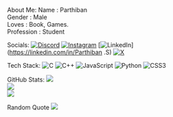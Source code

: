 About Me:
Name           : Parthiban<br>Gender        : Male<br>Loves           : Book, Games.<br>Profession  : Student<br>


Socials:
[![Discord](https://img.shields.io/badge/Discord-%237289DA.svg?logo=discord&logoColor=white)](https://discord.gg/https://discord.gg/hHkHRFb4) [![Instagram](https://img.shields.io/badge/Instagram-%23E4405F.svg?logo=Instagram&logoColor=white)](https://instagram.com/Ikarus_Fell_01) [![LinkedIn](https://img.shields.io/badge/LinkedIn-%230077B5.svg?logo=linkedin&logoColor=white)](https://linkedin.com/in/Parthiban .S) [![X](https://img.shields.io/badge/X-black.svg?logo=X&logoColor=white)](https://x.com/IkarusFell_01) 

Tech Stack:
![C](https://img.shields.io/badge/c-%2300599C.svg?style=for-the-badge&logo=c&logoColor=white) ![C++](https://img.shields.io/badge/c++-%2300599C.svg?style=for-the-badge&logo=c%2B%2B&logoColor=white) ![JavaScript](https://img.shields.io/badge/javascript-%23323330.svg?style=for-the-badge&logo=javascript&logoColor=%23F7DF1E) ![Python](https://img.shields.io/badge/python-3670A0?style=for-the-badge&logo=python&logoColor=ffdd54) ![CSS3](https://img.shields.io/badge/css3-%231572B6.svg?style=for-the-badge&logo=css3&logoColor=white)

GitHub Stats:
![](https://github-readme-stats.vercel.app/api?username=IkarusFell&theme=dark&hide_border=false&include_all_commits=false&count_private=false)<br/>
![](https://github-readme-streak-stats.herokuapp.com/?user=IkarusFell&theme=dark&hide_border=false)<br/>
![](https://github-readme-stats.vercel.app/api/top-langs/?username=IkarusFell&theme=dark&hide_border=false&include_all_commits=false&count_private=false&layout=compact)

Random Quote
![](https://quotes-github-readme.vercel.app/api?type=horizontal&theme=radical)

<!-- Proudly created with GPRM ( https://gprm.itsvg.in ) -->
